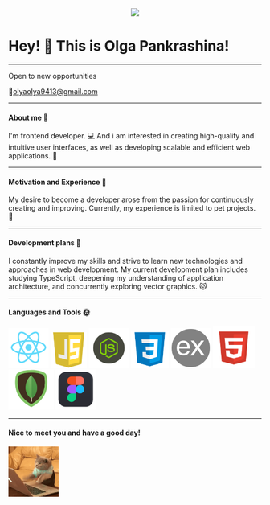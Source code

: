 <div id="header" align="center">
  <img src="https://media.giphy.com/media/M9gbBd9nbDrOTu1Mqx/giphy.gif](https://media.giphy.com/media/v1.Y2lkPTc5MGI3NjExOTlvczUydTB4dHZucHJxOXh0d29lcjdpdjQxMm5mNWNvazN1NGZreiZlcD12MV9pbnRlcm5hbF9naWZfYnlfaWQmY3Q9cw/WIQ0N0OUvei1OW1h9Z/giphy.gif" width="100"/>
</div>

# Hey! :wave: This is Olga Pankrashina!

---

Open to new opportunities

:email:<olyaolya9413@gmail.com>

---

#### About me :cherry_blossom:

I'm frontend developer. :computer:
And i am interested in creating high-quality and intuitive user interfaces, as well as developing scalable and efficient web applications. :star2:

---

#### Motivation and Experience :punch:

My desire to become a developer arose from the passion for continuously creating and improving. Currently, my experience is limited to pet projects. :rabbit:

---

#### Development plans :whale2:

I constantly improve my skills and strive to learn new technologies and approaches in web development. My current development plan includes studying TypeScript, deepening my understanding of application architecture, and concurrently exploring vector graphics. :cat:

---

#### Languages and Tools :sun_with_face:

<div>
<img src="./Images/reactjs.png" width="80" height="80">
<img src="./Images/JS.png" width="72" height="72">
<img src="./Images/nodejs.png" width="80" height="80">
<img src="./Images/css.png" width="75" height="75">
<img src="./Images/expressjs.png" width="80" height="80">
<img src="./Images/html.png" width="83" height="83">
<img src="./Images/mongoDb.png" width="90" height="80">
<img src="./Images/figma.png" width="80" height="80">
</div>

---

#### Nice to meet you and have a good day!

<img src="./Images/gifCat.gif" width="100" height="100">
